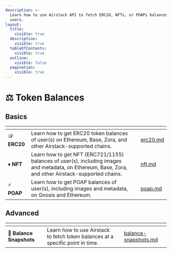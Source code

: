 ```yaml
---
description: >-
  Learn how to use Airstack API to fetch ERC20, NFTs, or POAPs balances of
  users.
layout:
  title:
    visible: true
  description:
    visible: true
  tableOfContents:
    visible: true
  outline:
    visible: false
  pagination:
    visible: true
---
```


# ⚖️ Token Balances

## Basics

<table data-view="cards"><thead><tr><th></th><th></th><th></th><th data-hidden data-card-target data-type="content-ref"></th></tr></thead><tbody><tr><td><span data-gb-custom-inline data-tag="emoji" data-code="1fa99">🪙</span> <strong>ERC20</strong></td><td>Learn how to get ERC20 token balances of user(s) on Ethereum, Base, Zora, and other Airstack-supported chains.</td><td></td><td><a href="erc20.md">erc20.md</a></td></tr><tr><td><span data-gb-custom-inline data-tag="emoji" data-code="2666">♦️</span> <strong>NFT</strong></td><td>Learn how to get NFT (ERC721/1155) balances of user(s), including images and metadata, on Ethereum, Base, Zora, and other Airstack-supported chains.</td><td></td><td><a href="nft.md">nft.md</a></td></tr><tr><td><span data-gb-custom-inline data-tag="emoji" data-code="26a1">⚡</span> <strong>POAP</strong></td><td>Learn how to get POAP balances of user(s), including images and metadata, on Gnosis and Ethereum.</td><td></td><td><a href="poap.md">poap.md</a></td></tr></tbody></table>

## Advanced

<table data-view="cards"><thead><tr><th></th><th></th><th></th><th data-hidden data-card-target data-type="content-ref"></th></tr></thead><tbody><tr><td><span data-gb-custom-inline data-tag="emoji" data-code="1f4f8">📸</span> <strong>Balance Snapshots</strong></td><td>Learn how to use Airstack to fetch token balances at a specific point in time.</td><td></td><td><a href="../balance-snapshots.md">balance-snapshots.md</a></td></tr></tbody></table>
